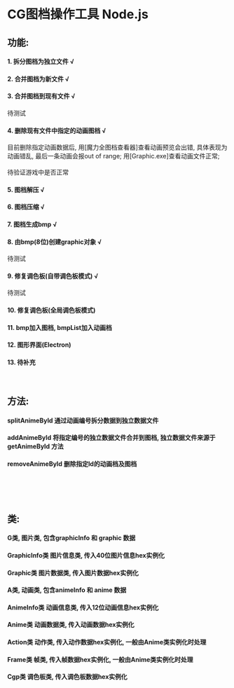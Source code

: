 # CG图档操作工具 Node.js<br>

## 功能:
#### 1. 拆分图档为独立文件 √
#### 2. 合并图档为新文件  √
#### 3. 合并图档到现有文件  √
待测试
#### 4. 删除现有文件中指定的动画图档  √
目前删除指定动画数据后, 用[魔力全图档查看器]查看动画预览会出错, 具体表现为动画错乱, 最后一条动画会报out of range; 用[Graphic.exe]查看动画文件正常; <br><br>
待验证游戏中是否正常
#### 5. 图档解压  √
#### 6. 图档压缩   √
#### 7. 图档生成bmp  √
#### 8. 由bmp(8位)创建graphic对象  √
待测试
#### 9. 修复调色板(自带调色板模式)  √
待测试
#### 10. 修复调色板(全局调色板模式)
#### 11. bmp加入图档, bmpList加入动画档
#### 12. 图形界面(Electron)
#### 13. 待补充<br><br><br>


## 方法:
#### splitAnimeById 通过动画编号拆分数据到独立数据文件
#### addAnimeById 将指定编号的独立数据文件合并到图档, 独立数据文件来源于 getAnimeById 方法
#### removeAnimeById 删除指定Id的动画档及图档
#### <br><br><br>


## 类:
#### G类, 图片类, 包含graphicInfo 和 graphic 数据
#### GraphicInfo类 图片信息类, 传入40位图片信息hex实例化
#### Graphic类 图片数据类, 传入图片数据hex实例化
#### A类, 动画类, 包含animeInfo 和 anime 数据
#### AnimeInfo类 动画信息类, 传入12位动画信息hex实例化
#### Anime类 动画数据类, 传入动画数据hex实例化
#### Action类 动作类, 传入动作数据hex实例化, 一般由Anime类实例化时处理
#### Frame类 帧类, 传入帧数据hex实例化, 一般由Anime类实例化时处理
#### Cgp类 调色板类, 传入调色板数据hex实例化
